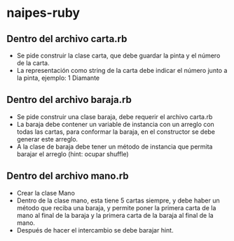 # naipes-ruby
## Dentro del archivo carta.rb

- Se pide construir la clase carta, que debe guardar la pinta y el número de la carta.
- La representación como string de la carta debe indicar el número junto a la pinta, ejemplo: 1 Diamante

## Dentro del archivo baraja.rb

- Se pide construir una clase baraja, debe requerir el archivo carta.rb
- La baraja debe contener un variable de instancia con un arreglo con todas las cartas, para conformar la baraja, en el constructor se debe generar este arreglo.
- A la clase de baraja debe tener un método de instancia que permita barajar el arreglo (hint: ocupar shuffle)

## Dentro del archivo mano.rb

- Crear la clase Mano
- Dentro de la clase mano, esta tiene 5 cartas siempre, y debe haber un método que reciba una baraja, y permite poner la primera carta de la mano al final de la baraja y la primera carta de la baraja al final de la mano.
- Después de hacer el intercambio se debe barajar hint.
